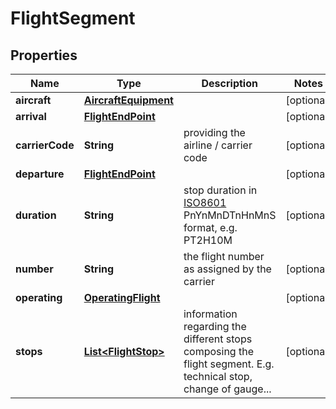 # FlightSegment

## Properties
Name | Type | Description | Notes
------------ | ------------- | ------------- | -------------
**aircraft** | [**AircraftEquipment**](AircraftEquipment.md) |  |  [optional]
**arrival** | [**FlightEndPoint**](FlightEndPoint.md) |  |  [optional]
**carrierCode** | **String** | providing the airline / carrier code |  [optional]
**departure** | [**FlightEndPoint**](FlightEndPoint.md) |  |  [optional]
**duration** | **String** | stop duration in [ISO8601](https://en.wikipedia.org/wiki/ISO_8601) PnYnMnDTnHnMnS format, e.g. PT2H10M |  [optional]
**number** | **String** | the flight number as assigned by the carrier |  [optional]
**operating** | [**OperatingFlight**](OperatingFlight.md) |  |  [optional]
**stops** | [**List&lt;FlightStop&gt;**](FlightStop.md) | information regarding the different stops composing the flight segment. E.g. technical stop, change of gauge... |  [optional]
